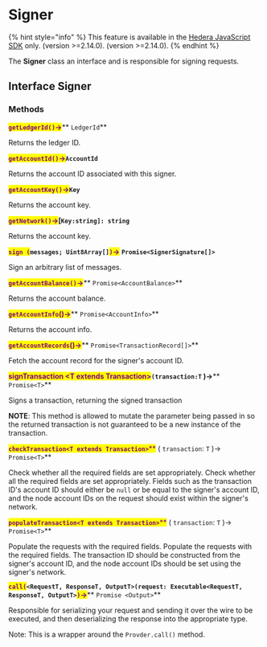 # Signer

{% hint style="info" %}
This feature is available in the [Hedera JavaScript SDK](https://github.com/hashgraph/hedera-sdk-js) only. (version >=2.14.0). (version >=2.14.0).
{% endhint %}

The **Signer** class an interface and is responsible for signing requests.

## Interface Signer

### **Methods**

<mark style="color:purple;">**`getLedgerId()`**</mark><mark style="color:purple;">**->**</mark>\*\* `LedgerId`\*\*

Returns the ledger ID.

<mark style="color:purple;">**`getAccountId()`**</mark><mark style="color:purple;">**->**</mark>**`AccountId`**

Returns the account ID associated with this signer.

<mark style="color:purple;">**`getAccountKey()`**</mark><mark style="color:purple;">**->**</mark>**`Key`**

Returns the account key.

<mark style="color:purple;">**`getNetwork()`**</mark><mark style="color:purple;">**->**</mark>**\[`Key:string]: string`**

Returns the account key.

<mark style="color:purple;">**`sign (`**</mark>**`messages; Uint8Array[]`**<mark style="color:purple;">**`)`**</mark><mark style="color:purple;">**->**</mark> **`Promise<SignerSignature[]>`**

Sign an arbitrary list of messages.

<mark style="color:purple;">**`getAccountBalance()`**</mark><mark style="color:purple;">**->**</mark>\*\* `Promise<AccountBalance>`\*\*

Returns the account balance.

<mark style="color:purple;">**`getAccountInfo`**</mark><mark style="color:purple;">**()->**</mark>\*\* `Promise<AccountInfo>`\*\*

Returns the account info.

<mark style="color:purple;">**`getAccountRecords`**</mark><mark style="color:purple;">**()->**</mark>\*\* `Promise<TransactionRecord[]>`\*\*

Fetch the account record for the signer's account ID.

<mark style="color:purple;">**signTransaction \<T extends Transaction>**</mark>**`(transaction:T` )->**\*\* `Promise<T>`\*\*

Signs a transaction, returning the signed transaction

**NOTE**: This method is allowed to mutate the parameter being passed in so the returned transaction is not guaranteed to be a new instance of the transaction.

<mark style="color:purple;">**`checkTransaction<T extends Transaction>`**</mark><mark style="color:purple;">\*\*</mark> ( `transaction`: `T` )-> `Promise<T>`\*\*

Check whether all the required fields are set appropriately. Check whether all the required fields are set appropriately. Fields such as the transaction ID's account ID should either be `null` or be equal to the signer's account ID, and the node account IDs on the request should exist within the signer's network.

<mark style="color:purple;">**`populateTransaction<T extends Transaction>`**</mark><mark style="color:purple;">\*\*</mark> ( `transaction`: `T` )-> `Promise<T>`\*\*

Populate the requests with the required fields. Populate the requests with the required fields. The transaction ID should be constructed from the signer's account ID, and the node account IDs should be set using the signer's network.

<mark style="color:purple;">**`call(`**</mark>**`<RequestT, ResponseT, OutputT>(request: Executable<RequestT, ResponseT, OutputT>`**<mark style="color:purple;">**`)`**</mark><mark style="color:purple;">**->**</mark>\*\* `Promise <Output>`\*\*

Responsible for serializing your request and sending it over the wire to be executed, and then deserializing the response into the appropriate type.

Note: This is a wrapper around the `Provder.call()` method.
